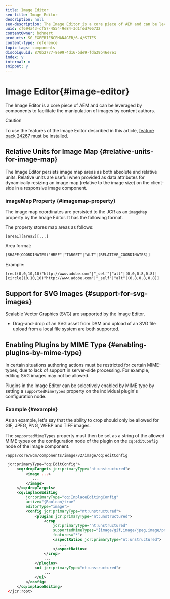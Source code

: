 ```yaml
---
title: Image Editor
seo-title: Image Editor
description: null
seo-description: The Image Editor is a core piece of AEM and can be leveraged by components to facilitate the manipulation of images by content authors.
uuid: cf694a43-cf57-4554-9e84-3d1fdd706732
contentOwner: bohnert
products: SG_EXPERIENCEMANAGER/6.4/SITES
content-type: reference
topic-tags: components
discoiquuid: 870b2777-8e99-4d16-bde9-fda39b46e7e1
index: y
internal: n
snippet: y
---
```


# Image Editor{#image-editor}

The Image Editor is a core piece of AEM and can be leveraged by components to facilitate the manipulation of images by content authors.

>[!CAUTION]
>
>To use the features of the Image Editor described in this article, [feature pack 24267](https://www.adobeaemcloud.com/content/marketplace/marketplaceProxy.html?packagePath=/content/companies/public/adobe/packages/cq640/featurepack/cq-6.4.0-featurepack-24267) must be installed.

## Relative Units for Image Map {#relative-units-for-image-map}

The Image Editor persists image map areas as both absolute and relative units. Relative units are useful when provided as data attributes for dynamically resizing an image map (relative to the image size) on the client-side in a responsive image component.

### imageMap Property {#imagemap-property}

The image map coordinates are persisted to the JCR as an `imageMap` property by the Image Editor. It has the following format.

The property stores map areas as follows:

`[area1][area2][...]`

Area format:

`[SHAPE(COORDINATES)"HREF"|"TARGET"|"ALT"|(RELATIVE_COORDINATES)]`

Example:

`[rect(0,0,10,10)"http://www.adobe.com"|"_self"|"alt"|(0,0,0.8,0.8)][circle(10,10,10)"http://www.adobe.com"|"_self"|"alt"|(0.8,0.8,0.8)]`

## Support for SVG Images {#support-for-svg-images}

Scalable Vector Graphics (SVG) are supported by the Image Editor.

* Drag-and-drop of an SVG asset from DAM and upload of an SVG file upload from a local file system are both supported.

## Enabling Plugins by MIME Type {#enabling-plugins-by-mime-type}

In certain situations authoring actions must be restricted for certain MIME-types, due to lack of support in server-side processing. For example, editing SVG images may not be allowed.

Plugins in the Image Editor can be selectively enabled by MIME type by setting a `supportedMimeTypes` property on the individual plugin's configuration node.

<!-- 

Comment Type: annotation
Last Modified By: pid90611
Last Modified Date: 2018-07-03T05:03:26.395-0400

Going forward would document the various plugins and their options together, but for now this should be okay.

 -->

### Example {#example}

As an example, let's say that the ability to crop should only be allowed for GIF, JPEG, PNG, WEBP and TIFF images.

The `supportedMimeTypes` property must then be set as a string of the allowed MIME types on the configuration node of the plugin on the `cq:editConfig` node of the image component.

`/apps/core/wcm/components/image/v2/image/cq:editConfig`

```xml
 jcr:primaryType="cq:EditConfig">
     <cq:dropTargets jcr:primaryType="nt:unstructured">
         <image ...>
            ...
         </image>
     </cq:dropTargets>
     <cq:inplaceEditing
         jcr:primaryType="cq:InplaceEditingConfig"
         active="{Boolean}true"
         editorType="image">
         <config jcr:primaryType="nt:unstructured">
             <plugins jcr:primaryType="nt:unstructured">
                 <crop
                     jcr:primaryType="nt:unstructured"
                     supportedMimeTypes="[image/gif,image/jpeg,image/png,image/webp,image/tiff]"
                     features="*">
                     <aspectRatios jcr:primaryType="nt:unstructured">
                        ...
                     </aspectRatios>
                 </crop>
                 ...
             </plugins>
             <ui jcr:primaryType="nt:unstructured">
                 ...
             </ui>
         </config>
     </cq:inplaceEditing>
 </jcr:root>
```

